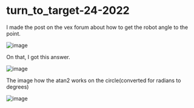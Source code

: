 # turn_to_target-24-2022

I made the post on the vex forum about how to get the robot angle to the point.


![image](https://user-images.githubusercontent.com/105900658/182707794-c70e41ec-5726-4657-a5c9-a290277473af.png)


On that, I got this answer.



![image](https://user-images.githubusercontent.com/105900658/182707957-714e9009-f29f-4e68-96da-f5192462e2fa.png)


The image how the atan2 works on the circle(converted for radians to degrees)

![image](https://user-images.githubusercontent.com/105900658/182739016-7133c2fe-e94d-49c0-a44c-fba5f6a5ba94.png)

